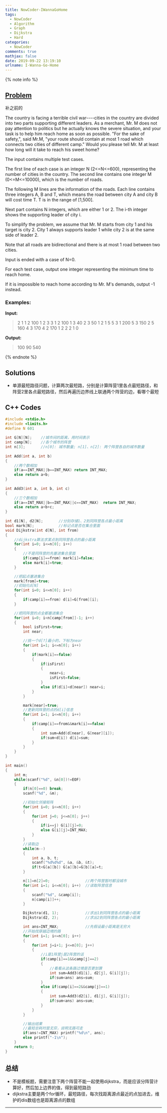 ```yaml
---
title: NowCoder-IWannaGoHome
tags:
  - NowCoder
  - Algorithm
  - Graph
  - Dijkstra
  - Hard
categories:
  - NowCoder
comments: true
mathjax: false
date: 2019-09-22 13:19:10
urlname: I-Wanna-Go-Home
---
```


<meta name="referrer" content="no-referrer" />

{% note info %}
## [Problem](https://www.nowcoder.com/practice/0160bab3ce5d4ae0bb99dc605601e971?tpId=40&tqId=21359&tPage=2&rp=1&ru=%2Fta%2Fkaoyan&qru=%2Fta%2Fkaoyan%2Fquestion-ranking)   
补之前的

The country is facing a terrible civil war----cities in the country are divided into two parts supporting different leaders. As a merchant, Mr. M does not pay attention to politics but he actually knows the severe situation, and your task is to help him reach home as soon as possible.     "For the sake of safety,", said Mr.M, "your route should contain at most 1 road which connects two cities of different camp."     Would you please tell Mr. M at least how long will it take to reach his sweet home?

The input contains multiple test cases.

The first line of each case is an integer N (2<=N<=600), representing the number of cities in the country.
The second line contains one integer M (0<=M<=10000), which is the number of roads.

The following M lines are the information of the roads. Each line contains three integers A, B and T, which means the road between city A and city B will cost time T. T is in the range of [1,500].

Next part contains N integers, which are either 1 or 2. The i-th integer shows the supporting leader of city i.

To simplify the problem, we assume that Mr. M starts from city 1 and his target is city 2. City 1 always supports leader 1 while city 2 is at the same side of leader 2.

Note that all roads are bidirectional and there is at most 1 road between two cities.

Input is ended with a case of N=0.

For each test case, output one integer representing the minimum time to reach home.

If it is impossible to reach home according to Mr. M's demands, output -1 instead.

### Examples:
**Input:**
> 2
> 1
> 1 2 100
> 1 2
> 3
> 3
> 1 2 100
> 1 3 40
> 2 3 50
> 1 2 1
> 5
> 5
> 3 1 200
> 5 3 150
> 2 5 160
> 4 3 170
> 4 2 170
> 1 2 2 2 1
> 0
 
**Output:**
> 100
> 90
> 540

{% endnote %}
<!--more-->

## Solutions
- 单源最短路径问题，计算两次最短路，分别是计算阵营1里各点最短路径，和阵营2里各点最短路径，然后再遍历边界线上联通两个阵营的边，看哪个最短 


## C++ Codes

```C++
#include <stdio.h>
#include <limits.h>
#define N 601
 
int G[N][N];    //城市间的距离，用时间表示
int camp[N];    //各个城市的阵营
int n[3];       //n[0]: 城市数量; n[1]、n[2]: 两个阵营各自的城市数量
 
int Add(int a, int b)
{   
    //两个数相加
    if(a==INT_MAX||b==INT_MAX) return INT_MAX;
    else return a+b;
}
 
int Add3(int a, int b, int c)
{   
    //三个数相加
    if(a==INT_MAX||b==INT_MAX||c==INT_MAX)  return INT_MAX;
    else return a+b+c;
}
 
int d1[N], d2[N];       //分别存储1、2到同阵营各点最小距离
bool mark[N];           //标记点是否在集合里面
void Dijkstra(int d[N], int from)
{   
    //dijkstra算法求某点到同阵营各点的最小距离
    for(int i=0; i<=n[0]; i++)
    {
        //不是同阵营的先塞进集合里面
        if(camp[i]==from) mark[i]=false;
        else mark[i]=true;
    }

    //把起点塞进集合
    mark[from]=true;
    //初始化d[N]
    for(int i=0; i<=n[0]; i++)
    {
        if(camp[i]==from) d[i]=G[from][i];
    }

    //把同阵营的点全都塞进集合
    for(int i=0; i<n[camp[from]]-1; i++)
    {
        bool isFirst=true;
        int near;

        //挑一个d[?]最小的，下标为near
        for(int i=1; i<=n[0]; i++)
        {
            if(mark[i]==false)
            {
                if(isFirst)
                {
                    near=i;
                    isFirst=false;
                }
                else if(d[i]<d[near]) near=i;
            }
        }

        mark[near]=true;        
        //更新同阵营的点的d[i]信息
        for(int i=1; i<=n[0]; i++)
        {
            if(camp[i]==from&&mark[i]==false)
            {
                int sum=Add(d[near], G[near][i]);
                if(sum<d[i]) d[i]=sum;
            }
        }
    }
}
 
int main()
{
    int m;
    while(scanf("%d", &n[0])!=EOF)
    {
        if(n[0]==0) break;
        scanf("%d", &m);

        //初始化邻接矩阵
        for(int i=0; i<=n[0]; i++)
        {
            for(int j=0; j<=n[0]; j++)
            {
                if(i==j) G[i][j]=0;
                else G[i][j]=INT_MAX;
            }
        }
        //读取边
        while(m--)
        {
            int a, b, t;
            scanf("%d%d%d", &a, &b, &t);
            if(t<G[a][b]) G[a][b]=G[b][a]=t;
        }

        n[1]=n[2]=0;                //两个阵营暂时都没城市
        for(int i=1; i<=n[0]; i++)  //读取阵营信息
        {
            scanf("%d", &camp[i]);
            n[camp[i]]++;
        }

        Dijkstra(d1, 1);            //求出1到同阵营各点的最小距离
        Dijkstra(d2, 2);            //求出2到同阵营各点的最小距离

        int ans=INT_MAX;            //先假设最小距离是无穷大
        //开始找穿越边境的路
        for(int i=1; i<=n[0]; i++)
        {
            for(int j=i+1; j<=n[0]; j++)
            {
                //i是1阵营j是2阵营的话
                if(camp[i]==1&&camp[j]==2)
                {
                    //看看从这条路过境是否更划算
                    int sum=Add3(d1[i], d2[j], G[i][j]);
                    if(sum<ans) ans=sum;
                }
                else if(camp[i]==2&&camp[j]==1)
                {
                    int sum=Add3(d2[i], d1[j], G[i][j]);
                    if(sum<ans) ans=sum;
                }
            }
        }

        //输出结果
        //最短总耗时是无穷，说明无路可走
        if(ans!=INT_MAX) printf("%d\n", ans);
        else printf("-1\n");
    }
    return 0;
}
```

## 总结
- 不是模板题，需要注意下两个阵营不能一起使用dijkstra，而是应该分阵营计算好，然后加上边界的值，得到最短路劲
- dijkstra主要是两个for循环，最短路径，每次找距离源点最近的点加进去，维护的dis数组也是距离源点的数组

------
